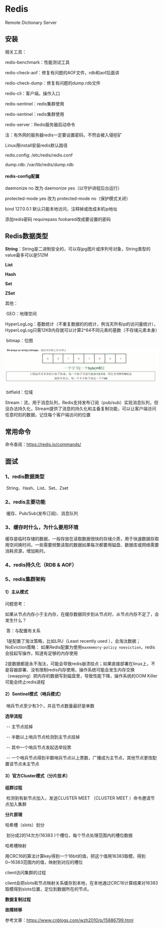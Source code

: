# Redis

Remote Dictionary Server



## 安装

相关工具：

redis-benchmark：性能测试工具

redis-check-aof：修复有问题的AOF文件，rdb和aof后面讲

redis-check-dump：修复有问题的dump.rdb文件

redis-cli：客户端，操作入口

redis-sentinel：redis集群使用

redis-sentinel：redis集群使用

redis-server：Redis服务器启动命令



注：有外网的服务器redis一定要设置密码，不然会被入侵挖矿

Linux用install安装redis默认路径

redis.config: /etc/redis/redis.conf

dump.rdb: /var/lib/redis/dump.rdb

#### **redis-config配置**

daemonize no	改为 daemonize yes（以守护进程后台运行）

protected-mode yes	改为 protected-mode no（保护模式关闭）

bind 127.0.0.1	默认只能本地访问，注释掉或改成本机ip地址

添加redis密码	requirepass foobared改成要设置的密码



## Redis数据类型

**String**：String是二进制安全的，可以存jpg图片或序列号对象，String类型的value最多可以是512M

**List**

**Hash**

**Set**

**ZSet**

其他：

​	GEO：地理空间

​	HyperLogLog：基数统计（不重复数据的的统计，例当天所有ip的访问量统计），HyperLogLog只需12KB内存就可以计算2^64不同元素的基数（不存储元素本身）

​	bitmap：位图

​	<img src="./Redis.assets/image-20230223151156808.png" alt="image-20230223151156808" style="zoom: 67%;" />	

​	bitfield：位域

​	Stream：流，用于消息队列，Redis支持发布订阅（pub/sub）实现消息队列，但没办法持久化，Stream提供了消息的持久化和主备复制功能，可以让客户端访问任意时刻的数据，记住每个客户端访问的位置



## 常用命令

命令查阅：https://redis.io/commands/



## 面试

### 1、redis数据类型

​	String、Hash、List、Set、Zset

### 2、redis主要功能

​	缓存、Pub/Sub(发布订阅)、消息队列

### 3、缓存时什么，为什么要用环境

​	缓存是临时存储的数据，一般存放在读取数据很快的存储介质，用于快速数据存取用空间换时间，一些需要频繁读取的数据如果每次都要用磁盘、数据库或网络需要消耗资源，增加耗时。

### 4、redis持久化（RDB & AOF）



### 5、redis集群架构

#### 1）主从模式



问题思考：

​	如果从节点内存小于主内存，在缓存数据同步到从节点时，从节点内存不足了，会发生什么？

​	答：与配置有关系

​		1是配置了淘汰策略，比如LRU（Least recently used ），会淘汰数据；NoEviction策略： 如果Redis配置为使用`maxmemory-policy noeviction`，redis会挂起写操作，知道有足够的内存使用

​		2是数据都是永不淘汰，可能会导致redis崩溃挂点；如果直接部署在linux上，不是容器部署、没有限制redis内存使用，操作系统可能会发生内存交换（swapping）把内存的数据写到磁盘里，导致性能下降，操作系统的OOM Killer可能会终止redis进程

#### 2）Sentinel模式（哨兵模式）

​	哨兵节点至少有3个，并且节点数量最好是单数



**选举流程**

​	-- 主节点挂掉

​	-- 半数以上哨兵节点检测到主节点挂掉

​	-- 其中一个哨兵节点发起选举投票

​	-- 一个哨兵节点得到半数哨兵节点以上票数，广播成为主节点，其他节点更改配置该节点未主节点



#### 3）官方Cluster模式（分片技术）



**组群过程**

​	检测到有新节点加入，发送CLUSTER MEET （CLUSTER MEET <ip> <port>）命令邀请节点加入集群

**分片原理**

哈希槽（slots）划分

​	划分成2的14次方(16383 )个槽位，每个节点处理范围内的槽位数据

哈希槽映射

​	用CRC16的算法计算key得到一个16bit的值，把这个值用16383取模，得到0~16383范围内的值，映射到对应的槽位

client访问集群的过程

​	client会把slots和节点映射关系缓存到本地，在本地通过CRC16计算结果对16383取模得到slots位置，定位到数据所在的节点。

**数据复制过程**



**故障转移**



参考文章：https://www.cnblogs.com/wzh2010/p/15886799.html


